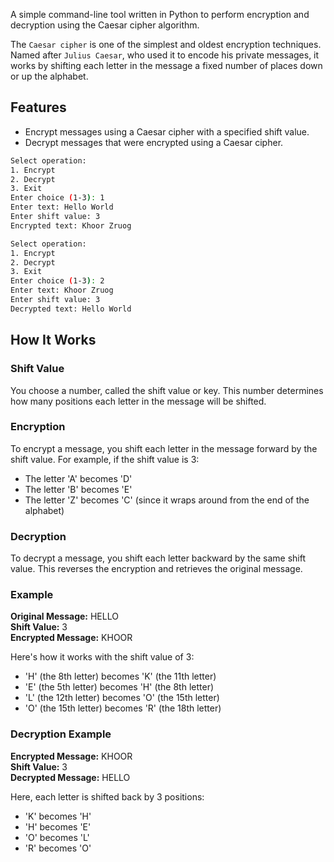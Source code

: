 A simple command-line tool written in Python to perform encryption and decryption using the Caesar cipher algorithm.


The `Caesar cipher` is one of the simplest and oldest encryption techniques. Named after `Julius Caesar`, who used it to encode his private messages, it works by shifting each letter in the message a fixed number of places down or up the alphabet.

## Features

- Encrypt messages using a Caesar cipher with a specified shift value.
- Decrypt messages that were encrypted using a Caesar cipher.

```bash
Select operation:
1. Encrypt
2. Decrypt
3. Exit
Enter choice (1-3): 1
Enter text: Hello World
Enter shift value: 3
Encrypted text: Khoor Zruog
```
```bash
Select operation:
1. Encrypt
2. Decrypt
3. Exit
Enter choice (1-3): 2
Enter text: Khoor Zruog
Enter shift value: 3
Decrypted text: Hello World
```

## How It Works

### Shift Value
You choose a number, called the shift value or key. This number determines how many positions each letter in the message will be shifted.

### Encryption
To encrypt a message, you shift each letter in the message forward by the shift value. For example, if the shift value is 3:

- The letter 'A' becomes 'D'
- The letter 'B' becomes 'E'
- The letter 'Z' becomes 'C' (since it wraps around from the end of the alphabet)

### Decryption
To decrypt a message, you shift each letter backward by the same shift value. This reverses the encryption and retrieves the original message.

### Example
**Original Message:** HELLO  
**Shift Value:** 3  
**Encrypted Message:** KHOOR

Here's how it works with the shift value of 3:

- 'H' (the 8th letter) becomes 'K' (the 11th letter)
- 'E' (the 5th letter) becomes 'H' (the 8th letter)
- 'L' (the 12th letter) becomes 'O' (the 15th letter)
- 'O' (the 15th letter) becomes 'R' (the 18th letter)

### Decryption Example
**Encrypted Message:** KHOOR  
**Shift Value:** 3  
**Decrypted Message:** HELLO

Here, each letter is shifted back by 3 positions:

- 'K' becomes 'H'
- 'H' becomes 'E'
- 'O' becomes 'L'
- 'R' becomes 'O'


